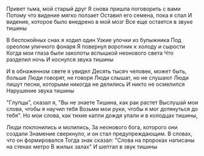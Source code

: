 Привет тьма, мой старый друг
Я снова пришла поговорить с вами
Потому что видение мягко ползает
Оставил его семена, пока я спал
И видение, которое было внедрено в мой мозг
Все еще остается
в звуке тишины

В беспокойных снах я ходил один
Узкие улочки из булыжника
Под ореолом уличного фонаря
Я повернул воротник к холоду и сырости
Когда мои глаза были заколоты вспышкой неонового света
Что разделил ночь
И коснулся звука тишины

И в обнаженном свете я увидел
Десять тысяч человек, может быть, больше
Люди говорят, не говоря
Люди слышат, но не слушают
Люди пишут песни, которыми никогда не делились
И никто не осмелился
Нарушение звука тишины

"Глупцы", сказал я, "Вы не знаете
Тишина, как рак растет
Выслушай мои слова, чтобы я научил тебя
Возьми мои руки, чтобы я мог дотянуться до тебя".
Но мои слова, как тихие капли дождя упали
и в колодцах тишины,

Люди поклонились и молились,
За неонового бога, которого они создали
Знамение сверкнуло, и он стал предупреждающим.
В словах, что он формировался
Тогда знак сказал: "Слова на пророках написаны на стенах метро
В жилых залах"
И шептал в звук тишины